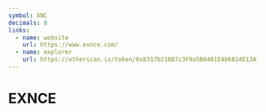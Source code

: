 ```yaml
---
symbol: XNC
decimals: 8
links:
  - name: website
    url: https://www.exnce.com/
  - name: explorer
    url: https://etherscan.io/token/0x8317b216D7c3F9a5B8401E4b6814D13A7BE390ec
---
```


# EXNCE
